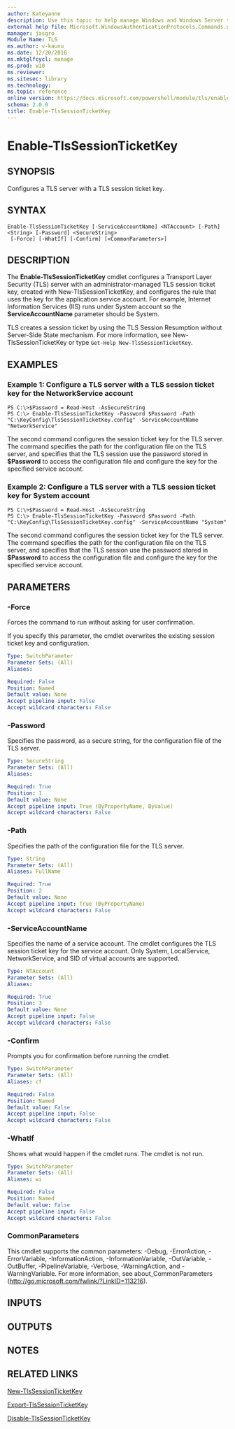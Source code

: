 ```yaml
---
author: Kateyanne
description: Use this topic to help manage Windows and Windows Server technologies with Windows PowerShell.
external help file: Microsoft.WindowsAuthenticationProtocols.Commands.dll-Help.xml
manager: jasgro
Module Name: TLS
ms.author: v-kaunu
ms.date: 12/20/2016
ms.mktglfcycl: manage
ms.prod: w10
ms.reviewer: 
ms.sitesec: library
ms.technology: 
ms.topic: reference
online version: https://docs.microsoft.com/powershell/module/tls/enable-tlssessionticketkey?view=windowsserver2022-ps&wt.mc_id=ps-gethelp
schema: 2.0.0
title: Enable-TlsSessionTicketKey
---
```


# Enable-TlsSessionTicketKey

## SYNOPSIS
Configures a TLS server with a TLS session ticket key.

## SYNTAX

```
Enable-TlsSessionTicketKey [-ServiceAccountName] <NTAccount> [-Path] <String> [-Password] <SecureString>
 [-Force] [-WhatIf] [-Confirm] [<CommonParameters>]
```

## DESCRIPTION
The **Enable-TlsSessionTicketKey** cmdlet configures a Transport Layer Security (TLS) server with an administrator-managed TLS session ticket key, created with New-TlsSessionTicketKey, and configures the rule that uses the key for the application service account.
For example, Internet Information Services (IIS) runs under System account so the **ServiceAccountName** parameter should be System.

TLS creates a session ticket by using the TLS Session Resumption without Server-Side State mechanism.
For more information, see New-TlsSessionTicketKey or type `Get-Help New-TlsSessionTicketKey`.

## EXAMPLES

### Example 1: Configure a TLS server with a TLS session ticket key for the NetworkService account
```
PS C:\>$Password = Read-Host -AsSecureString
PS C:\> Enable-TlsSessionTicketKey -Password $Password -Path "C:\KeyConfig\TlsSessionTicketKey.config" -ServiceAccountName "NetworkService"
```

The second command configures the session ticket key for the TLS server.
The command specifies the path for the configuration file on the TLS server, and specifies that the TLS session use the password stored in **$Password** to access the configuration file and configure the key for the specified service account.

### Example 2: Configure a TLS server with a TLS session ticket key for System account
```
PS C:\>$Password = Read-Host -AsSecureString
PS C:\> Enable-TlsSessionTicketKey -Password $Password -Path "C:\KeyConfig\TlsSessionTicketKey.config" -ServiceAccountName "System"
```

The second command configures the session ticket key for the TLS server.
The command specifies the path for the configuration file on the TLS server, and specifies that the TLS session use the password stored in **$Password** to access the configuration file and configure the key for the specified service account.

## PARAMETERS

### -Force
Forces the command to run without asking for user confirmation.

If you specify this parameter, the cmdlet overwrites the existing session ticket key and configuration.

```yaml
Type: SwitchParameter
Parameter Sets: (All)
Aliases: 

Required: False
Position: Named
Default value: None
Accept pipeline input: False
Accept wildcard characters: False
```

### -Password
Specifies the password, as a secure string, for the configuration file of the TLS server.

```yaml
Type: SecureString
Parameter Sets: (All)
Aliases: 

Required: True
Position: 1
Default value: None
Accept pipeline input: True (ByPropertyName, ByValue)
Accept wildcard characters: False
```

### -Path
Specifies the path of the configuration file for the TLS server.

```yaml
Type: String
Parameter Sets: (All)
Aliases: FullName

Required: True
Position: 2
Default value: None
Accept pipeline input: True (ByPropertyName)
Accept wildcard characters: False
```

### -ServiceAccountName
Specifies the name of a service account.
The cmdlet configures the TLS session ticket key for the service account.
Only System, LocalService, NetworkService, and SID of virtual accounts are supported.

```yaml
Type: NTAccount
Parameter Sets: (All)
Aliases: 

Required: True
Position: 3
Default value: None
Accept pipeline input: False
Accept wildcard characters: False
```

### -Confirm
Prompts you for confirmation before running the cmdlet.

```yaml
Type: SwitchParameter
Parameter Sets: (All)
Aliases: cf

Required: False
Position: Named
Default value: False
Accept pipeline input: False
Accept wildcard characters: False
```

### -WhatIf
Shows what would happen if the cmdlet runs.
The cmdlet is not run.

```yaml
Type: SwitchParameter
Parameter Sets: (All)
Aliases: wi

Required: False
Position: Named
Default value: False
Accept pipeline input: False
Accept wildcard characters: False
```

### CommonParameters
This cmdlet supports the common parameters: -Debug, -ErrorAction, -ErrorVariable, -InformationAction, -InformationVariable, -OutVariable, -OutBuffer, -PipelineVariable, -Verbose, -WarningAction, and -WarningVariable. For more information, see about_CommonParameters (http://go.microsoft.com/fwlink/?LinkID=113216).

## INPUTS

## OUTPUTS

## NOTES

## RELATED LINKS

[New-TlsSessionTicketKey](./New-TlsSessionTicketKey.md)

[Export-TlsSessionTicketKey](./Export-TlsSessionTicketKey.md)

[Disable-TlsSessionTicketKey](./Disable-TlsSessionTicketKey.md)

